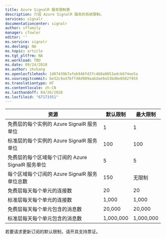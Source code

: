 ```yaml
---
title: Azure SignalR 服务限制表
description: 介绍 Azure SignalR 服务的系统限制。
services: signalr
documentationcenter: signalr
author: sffamily
manager: cfowler
editor: ''
ms.service: signalr
ms.devlang: NA
ms.topic: article
ms.tgt_pltfrm: NA
ms.workload: TBD
ms.date: 09/24/2018
ms.author: zhshang
ms.openlocfilehash: 1d87439b7afeb946fd37c468a0853adcb674ee5a
ms.sourcegitcommit: be32c9a3f6ff48d909aabdae9a53bd8e0582f955
ms.translationtype: HT
ms.contentlocale: zh-CN
ms.lasthandoff: 04/26/2020
ms.locfileid: "67173351"
---
```

| 资源 | 默认限制 | 最大限制 | 
| --- | --- | --- |
| 免费层的每个实例的 Azure SignalR 服务单位 |1 |1 |
| 标准层的每个实例的 Azure SignalR 服务单位 |100 |100 |
| 免费层的每个区域每个订阅的 Azure SignalR 服务单位|5 |5 |
| 每个区域每个订阅的 Azure SignalR 服务单位总数 |150 |无限制 |
| 免费层每天每个单元的连接数 |20 |20 |
| 标准层每天每个单元的连接数 |1,000 |1,000|
| 免费层每天每个单元包含的消息数|20,000 |20,000 |
| 标准层每天每个单元包含的消息数|1,000,000 |1,000,000 |

若要请求更新订阅的默认限制，请开具支持票证。 
